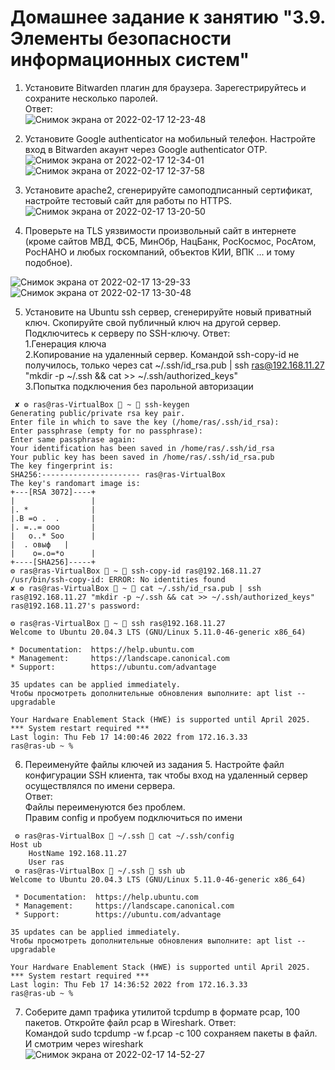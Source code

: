 # Домашнее задание к занятию "3.9. Элементы безопасности информационных систем"

1. Установите Bitwarden плагин для браузера. Зарегестрируйтесь и сохраните несколько паролей.  
Ответ:  
![Снимок экрана от 2022-02-17 12-23-48](https://user-images.githubusercontent.com/26147777/154445432-0c077240-bbc0-4b06-8220-5a6d8a7db945.png)

2. Установите Google authenticator на мобильный телефон. Настройте вход в Bitwarden акаунт через Google authenticator OTP.  
![Снимок экрана от 2022-02-17 12-34-01](https://user-images.githubusercontent.com/26147777/154447241-af25ce41-0b4c-4578-8f8b-d51c0a020548.png)
![Снимок экрана от 2022-02-17 12-37-58](https://user-images.githubusercontent.com/26147777/154447911-4ae8a247-b2ac-410f-b9b3-779d18429b04.png)

3. Установите apache2, сгенерируйте самоподписанный сертификат, настройте тестовый сайт для работы по HTTPS.  
![Снимок экрана от 2022-02-17 13-20-50](https://user-images.githubusercontent.com/26147777/154456741-70fad97c-f4b0-404b-8a13-14f5596d02b0.png)

4. Проверьте на TLS уязвимости произвольный сайт в интернете (кроме сайтов МВД, ФСБ, МинОбр, НацБанк, РосКосмос, РосАтом, РосНАНО и любых госкомпаний, объектов КИИ, ВПК ... и тому подобное).  

![Снимок экрана от 2022-02-17 13-29-33](https://user-images.githubusercontent.com/26147777/154457716-86cc6ff6-fb36-4077-b01d-4258948c55ba.png)
![Снимок экрана от 2022-02-17 13-30-48](https://user-images.githubusercontent.com/26147777/154457723-ba5e02c9-dba5-4e7c-897e-c315aafe44d5.png)

5. Установите на Ubuntu ssh сервер, сгенерируйте новый приватный ключ. Скопируйте свой публичный ключ на другой сервер. Подключитесь к серверу по SSH-ключу.
 Ответ:  
 1.Генерация ключа  
 2.Копирование на удаленный сервер. Командой ssh-copy-id не получилось, только через cat ~/.ssh/id_rsa.pub | ssh ras@192.168.11.27 "mkdir -p ~/.ssh && cat >> ~/.ssh/authorized_keys"  
 3.Попытка подключения без парольной авторизации  
 ```
  ✘ ⚙ ras@ras-VirtualBox  ~  ssh-keygen
Generating public/private rsa key pair.
Enter file in which to save the key (/home/ras/.ssh/id_rsa): 
Enter passphrase (empty for no passphrase): 
Enter same passphrase again: 
Your identification has been saved in /home/ras/.ssh/id_rsa
Your public key has been saved in /home/ras/.ssh/id_rsa.pub
The key fingerprint is:
SHA256:---------------------- ras@ras-VirtualBox
The key's randomart image is:
+---[RSA 3072]----+
|                 |
|. *              |
|.B =o .  .       |
|. =..= ooo       |
|   o..* Soo      |
|  . oвыф   |
|    o=.o=*o      |
+----[SHA256]-----+
 ⚙ ras@ras-VirtualBox  ~  ssh-copy-id ras@192.168.11.27
/usr/bin/ssh-copy-id: ERROR: No identities found
 ✘ ⚙ ras@ras-VirtualBox  ~  cat ~/.ssh/id_rsa.pub | ssh ras@192.168.11.27 "mkdir -p ~/.ssh && cat >> ~/.ssh/authorized_keys"
ras@192.168.11.27's password: 

 ⚙ ras@ras-VirtualBox  ~  ssh ras@192.168.11.27 
Welcome to Ubuntu 20.04.3 LTS (GNU/Linux 5.11.0-46-generic x86_64)

 * Documentation:  https://help.ubuntu.com
 * Management:     https://landscape.canonical.com
 * Support:        https://ubuntu.com/advantage

35 updates can be applied immediately.
Чтобы просмотреть дополнительные обновления выполните: apt list --upgradable

Your Hardware Enablement Stack (HWE) is supported until April 2025.
*** System restart required ***
Last login: Thu Feb 17 14:00:46 2022 from 172.16.3.33
ras@ras-ub ~ % 
```

6. Переименуйте файлы ключей из задания 5. Настройте файл конфигурации SSH клиента, так чтобы вход на удаленный сервер осуществлялся по имени сервера.  
Ответ:  
Файлы переименуются без проблем.   
Правим config и пробуем подключиться по имени  
```
 ⚙ ras@ras-VirtualBox  ~/.ssh  cat ~/.ssh/config                                
Host ub
    HostName 192.168.11.27
    User ras
 ⚙ ras@ras-VirtualBox  ~/.ssh  ssh ub
Welcome to Ubuntu 20.04.3 LTS (GNU/Linux 5.11.0-46-generic x86_64)

 * Documentation:  https://help.ubuntu.com
 * Management:     https://landscape.canonical.com
 * Support:        https://ubuntu.com/advantage

35 updates can be applied immediately.
Чтобы просмотреть дополнительные обновления выполните: apt list --upgradable

Your Hardware Enablement Stack (HWE) is supported until April 2025.
*** System restart required ***
Last login: Thu Feb 17 14:36:52 2022 from 172.16.3.33
ras@ras-ub ~ % 
```
7. Соберите дамп трафика утилитой tcpdump в формате pcap, 100 пакетов. Откройте файл pcap в Wireshark.
Ответ:  
Командой sudo tcpdump -w f.pcap -c 100 сохраняем пакеты в файл.
И смотрим через wireshark  
![Снимок экрана от 2022-02-17 14-52-27](https://user-images.githubusercontent.com/26147777/154476312-3c9e2adc-0a95-4358-b41f-73cf48b6c5d2.png)


